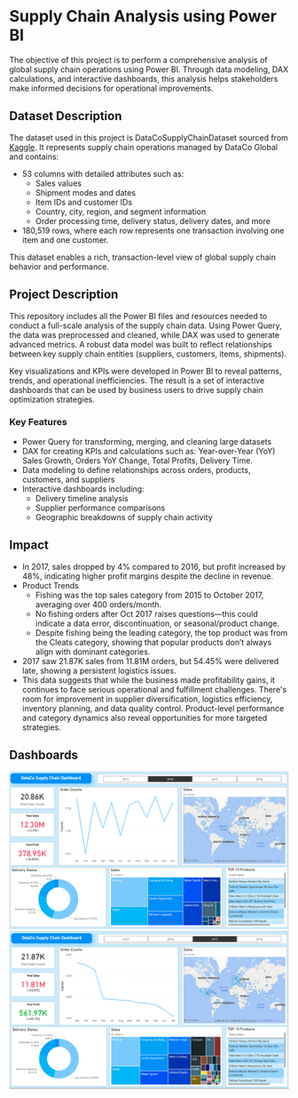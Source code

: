 # Supply Chain Analysis using Power BI

The objective of this project is to perform a comprehensive analysis of global supply chain operations using Power BI. Through data modeling, DAX calculations, and interactive dashboards, this analysis helps stakeholders make informed decisions for operational improvements.

## Dataset Description
The dataset used in this project is DataCoSupplyChainDataset sourced from [Kaggle](https://www.kaggle.com/code/adityabatsexemplary/supply-chain). It represents supply chain operations managed by DataCo Global and contains:

- 53 columns with detailed attributes such as:
    - Sales values
    - Shipment modes and dates
    - Item IDs and customer IDs
    - Country, city, region, and segment information
    - Order processing time, delivery status, delivery dates, and more
- 180,519 rows, where each row represents one transaction involving one item and one customer.

This dataset enables a rich, transaction-level view of global supply chain behavior and performance.

## Project Description
This repository includes all the Power BI files and resources needed to conduct a full-scale analysis of the supply chain data. Using Power Query, the data was preprocessed and cleaned, while DAX was used to generate advanced metrics. A robust data model was built to reflect relationships between key supply chain entities (suppliers, customers, items, shipments).

Key visualizations and KPIs were developed in Power BI to reveal patterns, trends, and operational inefficiencies. The result is a set of interactive dashboards that can be used by business users to drive supply chain optimization strategies.

### Key Features
- Power Query for transforming, merging, and cleaning large datasets
- DAX for creating KPIs and calculations such as: Year-over-Year (YoY) Sales Growth, Orders YoY Change, Total Profits, Delivery Time.
- Data modeling to define relationships across orders, products, customers, and suppliers
- Interactive dashboards including:
    - Delivery timeline analysis
    - Supplier performance comparisons
    - Geographic breakdowns of supply chain activity

## Impact
- In 2017, sales dropped by 4% compared to 2016, but profit increased by 48%, indicating higher profit margins despite the decline in revenue.
- Product Trends
    - Fishing was the top sales category from 2015 to October 2017, averaging over 400 orders/month.
    - No fishing orders after Oct 2017 raises questions—this could indicate a data error, discontinuation, or seasonal/product change.
    - Despite fishing being the leading category, the top product was from the Cleats category, showing that popular products don’t always align with dominant categories.
- 2017 saw 21.87K sales from 11.81M orders, but 54.45% were delivered late, showing a persistent logistics issues.
- This data suggests that while the business made profitability gains, it continues to face serious operational and fulfillment challenges. There's room for improvement in supplier diversification, logistics efficiency, inventory planning, and data quality control. Product-level performance and category dynamics also reveal opportunities for more targeted strategies.


## Dashboards
![dashboard-2016](https://github.com/ab-lin/supply-chain-dashboard-powerbi/blob/main/dashboard-2016.png)
![dashboard-2017](https://github.com/ab-lin/supply-chain-dashboard-powerbi/blob/main/dashboard-2017.png)
